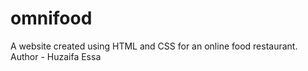 # omnifood
A website created using HTML and CSS for an online food restaurant.
Author - Huzaifa Essa
